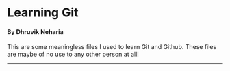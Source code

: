 # Learning Git
#### By Dhruvik Neharia

This are some meaningless files I used to learn Git and Github. These files are maybe of no use to any other person at all!

--- 
